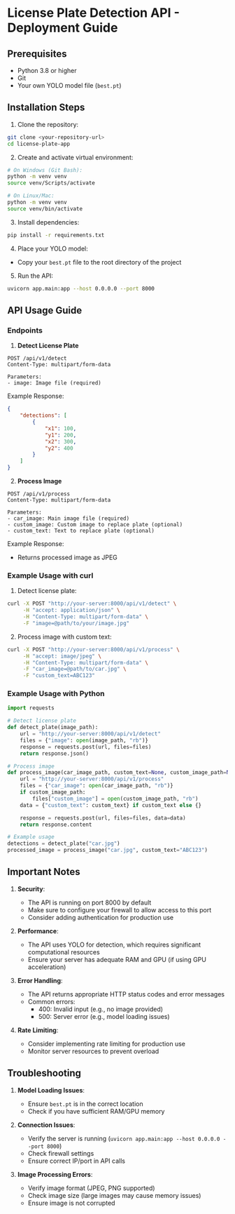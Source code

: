 # License Plate Detection API - Deployment Guide

## Prerequisites
- Python 3.8 or higher
- Git
- Your own YOLO model file (`best.pt`)

## Installation Steps

1. Clone the repository:
```bash
git clone <your-repository-url>
cd license-plate-app
```

2. Create and activate virtual environment:
```bash
# On Windows (Git Bash):
python -m venv venv
source venv/Scripts/activate

# On Linux/Mac:
python -m venv venv
source venv/bin/activate
```

3. Install dependencies:
```bash
pip install -r requirements.txt
```

4. Place your YOLO model:
- Copy your `best.pt` file to the root directory of the project

5. Run the API:
```bash
uvicorn app.main:app --host 0.0.0.0 --port 8000
```

## API Usage Guide

### Endpoints

1. **Detect License Plate**
```
POST /api/v1/detect
Content-Type: multipart/form-data

Parameters:
- image: Image file (required)
```

Example Response:
```json
{
    "detections": [
        {
            "x1": 100,
            "y1": 200,
            "x2": 300,
            "y2": 400
        }
    ]
}
```

2. **Process Image**
```
POST /api/v1/process
Content-Type: multipart/form-data

Parameters:
- car_image: Main image file (required)
- custom_image: Custom image to replace plate (optional)
- custom_text: Text to replace plate (optional)
```

Example Response:
- Returns processed image as JPEG

### Example Usage with curl

1. Detect license plate:
```bash
curl -X POST "http://your-server:8000/api/v1/detect" \
     -H "accept: application/json" \
     -H "Content-Type: multipart/form-data" \
     -F "image=@path/to/your/image.jpg"
```

2. Process image with custom text:
```bash
curl -X POST "http://your-server:8000/api/v1/process" \
     -H "accept: image/jpeg" \
     -H "Content-Type: multipart/form-data" \
     -F "car_image=@path/to/car.jpg" \
     -F "custom_text=ABC123"
```

### Example Usage with Python

```python
import requests

# Detect license plate
def detect_plate(image_path):
    url = "http://your-server:8000/api/v1/detect"
    files = {"image": open(image_path, "rb")}
    response = requests.post(url, files=files)
    return response.json()

# Process image
def process_image(car_image_path, custom_text=None, custom_image_path=None):
    url = "http://your-server:8000/api/v1/process"
    files = {"car_image": open(car_image_path, "rb")}
    if custom_image_path:
        files["custom_image"] = open(custom_image_path, "rb")
    data = {"custom_text": custom_text} if custom_text else {}

    response = requests.post(url, files=files, data=data)
    return response.content

# Example usage
detections = detect_plate("car.jpg")
processed_image = process_image("car.jpg", custom_text="ABC123")
```

## Important Notes

1. **Security**:
   - The API is running on port 8000 by default
   - Make sure to configure your firewall to allow access to this port
   - Consider adding authentication for production use

2. **Performance**:
   - The API uses YOLO for detection, which requires significant computational resources
   - Ensure your server has adequate RAM and GPU (if using GPU acceleration)

3. **Error Handling**:
   - The API returns appropriate HTTP status codes and error messages
   - Common errors:
     - 400: Invalid input (e.g., no image provided)
     - 500: Server error (e.g., model loading issues)

4. **Rate Limiting**:
   - Consider implementing rate limiting for production use
   - Monitor server resources to prevent overload

## Troubleshooting

1. **Model Loading Issues**:
   - Ensure `best.pt` is in the correct location
   - Check if you have sufficient RAM/GPU memory

2. **Connection Issues**:
   - Verify the server is running (`uvicorn app.main:app --host 0.0.0.0 --port 8000`)
   - Check firewall settings
   - Ensure correct IP/port in API calls

3. **Image Processing Errors**:
   - Verify image format (JPEG, PNG supported)
   - Check image size (large images may cause memory issues)
   - Ensure image is not corrupted